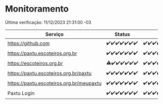 # Monitoramento

Última verificação: 11/12/2023 21:31:00 -03

|Serviço|Status|Últimas 24h|
|---|---|---|
|https://github.com|<span title="2023-12-04: OK=24">✔️</span><span title="2023-12-05: OK=24">✔️</span><span title="2023-12-06: OK=23">✔️</span><span title="2023-12-07: OK=24">✔️</span><span title="2023-12-08: OK=24">✔️</span><span title="2023-12-09: OK=24">✔️</span><span title="2023-12-10: OK=24">✔️</span>|<span title="10/12/2023 21:32:00 -03 : 200">✔️</span><span title="10/12/2023 22:49:00 -03 : 200">✔️</span><span title="10/12/2023 23:22:00 -03 : 200">✔️</span><span title="11/12/2023 00:07:00 -03 : 200">✔️</span><span title="11/12/2023 01:08:00 -03 : 200">✔️</span><span title="11/12/2023 02:07:00 -03 : 200">✔️</span><span title="11/12/2023 03:09:00 -03 : 200">✔️</span><span title="11/12/2023 04:06:00 -03 : 200">✔️</span><span title="11/12/2023 05:09:00 -03 : 200">✔️</span><span title="11/12/2023 06:07:00 -03 : 200">✔️</span><span title="11/12/2023 07:07:00 -03 : 200">✔️</span><span title="11/12/2023 08:05:00 -03 : 200">✔️</span><span title="11/12/2023 09:11:00 -03 : 200">✔️</span><span title="11/12/2023 10:10:00 -03 : 200">✔️</span><span title="11/12/2023 11:06:00 -03 : 200">✔️</span><span title="11/12/2023 12:06:00 -03 : 200">✔️</span><span title="11/12/2023 13:08:00 -03 : 200">✔️</span><span title="11/12/2023 14:05:00 -03 : 200">✔️</span><span title="11/12/2023 15:08:00 -03 : 200">✔️</span><span title="11/12/2023 16:03:00 -03 : 200">✔️</span><span title="11/12/2023 17:07:00 -03 : 200">✔️</span><span title="11/12/2023 18:05:00 -03 : 200">✔️</span><span title="11/12/2023 19:06:00 -03 : 200">✔️</span><span title="11/12/2023 20:06:00 -03 : 200">✔️</span><span title="11/12/2023 21:31:00 -03 : 200">✔️</span>|
|https://paxtu.escoteiros.org.br|<span title="2023-12-04: OK=24">✔️</span><span title="2023-12-05: OK=24">✔️</span><span title="2023-12-06: OK=23">✔️</span><span title="2023-12-07: OK=24">✔️</span><span title="2023-12-08: OK=24">✔️</span><span title="2023-12-09: OK=24">✔️</span><span title="2023-12-10: OK=24">✔️</span>|<span title="10/12/2023 21:32:00 -03 : 200">✔️</span><span title="10/12/2023 22:49:00 -03 : 200">✔️</span><span title="10/12/2023 23:22:00 -03 : 200">✔️</span><span title="11/12/2023 00:07:00 -03 : 200">✔️</span><span title="11/12/2023 01:08:00 -03 : 200">✔️</span><span title="11/12/2023 02:07:00 -03 : 200">✔️</span><span title="11/12/2023 03:09:00 -03 : 200">✔️</span><span title="11/12/2023 04:06:00 -03 : 200">✔️</span><span title="11/12/2023 05:09:00 -03 : 200">✔️</span><span title="11/12/2023 06:07:00 -03 : 200">✔️</span><span title="11/12/2023 07:07:00 -03 : 200">✔️</span><span title="11/12/2023 08:05:00 -03 : 200">✔️</span><span title="11/12/2023 09:11:00 -03 : 200">✔️</span><span title="11/12/2023 10:10:00 -03 : 200">✔️</span><span title="11/12/2023 11:06:00 -03 : 200">✔️</span><span title="11/12/2023 12:06:00 -03 : 200">✔️</span><span title="11/12/2023 13:08:00 -03 : 200">✔️</span><span title="11/12/2023 14:05:00 -03 : 200">✔️</span><span title="11/12/2023 15:08:00 -03 : 200">✔️</span><span title="11/12/2023 16:03:00 -03 : 200">✔️</span><span title="11/12/2023 17:07:00 -03 : 200">✔️</span><span title="11/12/2023 18:05:00 -03 : 200">✔️</span><span title="11/12/2023 19:06:00 -03 : 200">✔️</span><span title="11/12/2023 20:06:00 -03 : 200">✔️</span><span title="11/12/2023 21:31:00 -03 : 200">✔️</span>|
|https://escoteiros.org.br|<span title="2023-12-04: OK=23, Falhas=1">⚠️</span><span title="2023-12-05: OK=24">✔️</span><span title="2023-12-06: OK=23">✔️</span><span title="2023-12-07: OK=24">✔️</span><span title="2023-12-08: OK=24">✔️</span><span title="2023-12-09: OK=24">✔️</span><span title="2023-12-10: OK=24">✔️</span>|<span title="10/12/2023 21:32:00 -03 : 200">✔️</span><span title="10/12/2023 22:49:00 -03 : 200">✔️</span><span title="10/12/2023 23:22:00 -03 : 200">✔️</span><span title="11/12/2023 00:07:00 -03 : 200">✔️</span><span title="11/12/2023 01:08:00 -03 : 200">✔️</span><span title="11/12/2023 02:07:00 -03 : 200">✔️</span><span title="11/12/2023 03:09:00 -03 : 200">✔️</span><span title="11/12/2023 04:06:00 -03 : 200">✔️</span><span title="11/12/2023 05:09:00 -03 : 200">✔️</span><span title="11/12/2023 06:07:00 -03 : 200">✔️</span><span title="11/12/2023 07:07:00 -03 : 200">✔️</span><span title="11/12/2023 08:05:00 -03 : 200">✔️</span><span title="11/12/2023 09:11:00 -03 : 200">✔️</span><span title="11/12/2023 10:10:00 -03 : 200">✔️</span><span title="11/12/2023 11:06:00 -03 : 200">✔️</span><span title="11/12/2023 12:06:00 -03 : 200">✔️</span><span title="11/12/2023 13:08:00 -03 : 200">✔️</span><span title="11/12/2023 14:05:00 -03 : 200">✔️</span><span title="11/12/2023 15:08:00 -03 : 200">✔️</span><span title="11/12/2023 16:03:00 -03 : 200">✔️</span><span title="11/12/2023 17:07:00 -03 : 200">✔️</span><span title="11/12/2023 18:05:00 -03 : 200">✔️</span><span title="11/12/2023 19:06:00 -03 : 200">✔️</span><span title="11/12/2023 20:06:00 -03 : 200">✔️</span><span title="11/12/2023 21:31:00 -03 : 200">✔️</span>|
|https://paxtu.escoteiros.org.br/paxtu|<span title="2023-12-04: OK=24">✔️</span><span title="2023-12-05: OK=24">✔️</span><span title="2023-12-06: OK=23">✔️</span><span title="2023-12-07: OK=24">✔️</span><span title="2023-12-08: OK=24">✔️</span><span title="2023-12-09: OK=24">✔️</span><span title="2023-12-10: OK=24">✔️</span>|<span title="10/12/2023 21:32:00 -03 : 200">✔️</span><span title="10/12/2023 22:49:00 -03 : 200">✔️</span><span title="10/12/2023 23:22:00 -03 : 200">✔️</span><span title="11/12/2023 00:07:00 -03 : 200">✔️</span><span title="11/12/2023 01:08:00 -03 : 200">✔️</span><span title="11/12/2023 02:07:00 -03 : 200">✔️</span><span title="11/12/2023 03:09:00 -03 : 200">✔️</span><span title="11/12/2023 04:06:00 -03 : 200">✔️</span><span title="11/12/2023 05:09:00 -03 : 200">✔️</span><span title="11/12/2023 06:07:00 -03 : 200">✔️</span><span title="11/12/2023 07:07:00 -03 : 200">✔️</span><span title="11/12/2023 08:05:00 -03 : 200">✔️</span><span title="11/12/2023 09:11:00 -03 : 200">✔️</span><span title="11/12/2023 10:10:00 -03 : 200">✔️</span><span title="11/12/2023 11:06:00 -03 : 200">✔️</span><span title="11/12/2023 12:06:00 -03 : 200">✔️</span><span title="11/12/2023 13:08:00 -03 : 200">✔️</span><span title="11/12/2023 14:05:00 -03 : 200">✔️</span><span title="11/12/2023 15:08:00 -03 : 200">✔️</span><span title="11/12/2023 16:03:00 -03 : 200">✔️</span><span title="11/12/2023 17:07:00 -03 : 200">✔️</span><span title="11/12/2023 18:05:00 -03 : 200">✔️</span><span title="11/12/2023 19:06:00 -03 : 200">✔️</span><span title="11/12/2023 20:06:00 -03 : 200">✔️</span><span title="11/12/2023 21:31:00 -03 : 200">✔️</span>|
|https://paxtu.escoteiros.org.br/meupaxtu|<span title="2023-12-04: OK=24">✔️</span><span title="2023-12-05: OK=24">✔️</span><span title="2023-12-06: OK=23">✔️</span><span title="2023-12-07: OK=24">✔️</span><span title="2023-12-08: OK=24">✔️</span><span title="2023-12-09: OK=24">✔️</span><span title="2023-12-10: OK=24">✔️</span>|<span title="10/12/2023 21:32:00 -03 : 200">✔️</span><span title="10/12/2023 22:49:00 -03 : 200">✔️</span><span title="10/12/2023 23:22:00 -03 : 200">✔️</span><span title="11/12/2023 00:07:00 -03 : 200">✔️</span><span title="11/12/2023 01:08:00 -03 : 200">✔️</span><span title="11/12/2023 02:07:00 -03 : 200">✔️</span><span title="11/12/2023 03:09:00 -03 : 200">✔️</span><span title="11/12/2023 04:06:00 -03 : 200">✔️</span><span title="11/12/2023 05:09:00 -03 : 200">✔️</span><span title="11/12/2023 06:07:00 -03 : 200">✔️</span><span title="11/12/2023 07:07:00 -03 : 200">✔️</span><span title="11/12/2023 08:05:00 -03 : 200">✔️</span><span title="11/12/2023 09:11:00 -03 : 200">✔️</span><span title="11/12/2023 10:10:00 -03 : 200">✔️</span><span title="11/12/2023 11:06:00 -03 : 200">✔️</span><span title="11/12/2023 12:06:00 -03 : 200">✔️</span><span title="11/12/2023 13:08:00 -03 : 200">✔️</span><span title="11/12/2023 14:05:00 -03 : 200">✔️</span><span title="11/12/2023 15:08:00 -03 : 200">✔️</span><span title="11/12/2023 16:03:00 -03 : 200">✔️</span><span title="11/12/2023 17:07:00 -03 : 200">✔️</span><span title="11/12/2023 18:05:00 -03 : 200">✔️</span><span title="11/12/2023 19:06:00 -03 : 200">✔️</span><span title="11/12/2023 20:06:00 -03 : 200">✔️</span><span title="11/12/2023 21:31:00 -03 : 200">✔️</span>|
|Paxtu Login|<span title="2023-12-04: OK=24">✔️</span><span title="2023-12-05: OK=24">✔️</span><span title="2023-12-06: OK=23">✔️</span><span title="2023-12-07: OK=24">✔️</span><span title="2023-12-08: OK=24">✔️</span><span title="2023-12-09: OK=24">✔️</span><span title="2023-12-10: OK=24">✔️</span>|<span title="10/12/2023 21:32:00 -03 : 200">✔️</span><span title="10/12/2023 22:49:00 -03 : 200">✔️</span><span title="10/12/2023 23:22:00 -03 : 200">✔️</span><span title="11/12/2023 00:07:00 -03 : 200">✔️</span><span title="11/12/2023 01:08:00 -03 : 200">✔️</span><span title="11/12/2023 02:07:00 -03 : 200">✔️</span><span title="11/12/2023 03:09:00 -03 : 200">✔️</span><span title="11/12/2023 04:06:00 -03 : 200">✔️</span><span title="11/12/2023 05:09:00 -03 : 200">✔️</span><span title="11/12/2023 06:07:00 -03 : 200">✔️</span><span title="11/12/2023 07:07:00 -03 : 200">✔️</span><span title="11/12/2023 08:05:00 -03 : 200">✔️</span><span title="11/12/2023 09:11:00 -03 : 200">✔️</span><span title="11/12/2023 10:10:00 -03 : 200">✔️</span><span title="11/12/2023 11:06:00 -03 : 200">✔️</span><span title="11/12/2023 12:06:00 -03 : 200">✔️</span><span title="11/12/2023 13:08:00 -03 : 200">✔️</span><span title="11/12/2023 14:05:00 -03 : 200">✔️</span><span title="11/12/2023 15:08:00 -03 : 200">✔️</span><span title="11/12/2023 16:03:00 -03 : 200">✔️</span><span title="11/12/2023 17:07:00 -03 : 200">✔️</span><span title="11/12/2023 18:05:00 -03 : 200">✔️</span><span title="11/12/2023 19:06:00 -03 : 200">✔️</span><span title="11/12/2023 20:06:00 -03 : 200">✔️</span><span title="11/12/2023 21:31:00 -03 : 200">✔️</span>|
